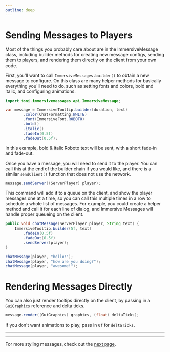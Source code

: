 ```yaml
---
outline: deep
---
```


# Sending Messages to Players

Most of the things you probably care about are in the ImmersiveMessage class, including builder methods for creating new
message configs, sending them to players, and rendering them directly on the client from your own code.

First, you'll want to call `ImmersiveMessages.builder()` to obtain a new message to configure. On this class are many 
helper methods for basically everything you'll need to do, such as setting fonts and colors, bold and italic, and configuring
animations.

```java [ExampleMessage.java]
import toni.immersivemessages.api.ImmersiveMessage;

var message = ImmersiveTooltip.builder(duration, text)
        .color(ChatFormatting.WHITE)
        .font(ImmersiveFont.ROBOTO)
        .bold()
        .italic()
        .fadeIn(0.5f)
        .fadeOut(0.5f);
``` 

In this example, bold & italic Roboto text will be sent, with a short fade-in and fade-out.

Once you have a message, you will need to send it to the player. You can call this at the end of the builder chain if
you would like, and there is a similar `sendClient()` function that does not use the network.

```java [ExampleMessage.java]
message.sendServer((ServerPlayer) player);
```

This command will add it to a queue on the client, and show the player messages one at a time, so you can call this
multiple times in a row to schedule a whole list of messages. For example, you could create a helper method and call it
for each line of dialog, and Immersive Messages will handle proper queueing on the client.

```java
public void chatMessage(ServerPlayer player, String text) {
    ImmersiveTooltip.builder(5f, text)
        .fadeIn(0.5f)
        .fadeOut(0.5f)
        .sendServer(player);
}

chatMessage(player, "hello!");
chatMessage(player, "how are you doing?");
chatMessage(player, "awesome!");
```

# Rendering Messages Directly

You can also just render tooltips directly on the client, by passing in a `GuiGraphics` reference and delta ticks.

```java
message.render((GuiGraphics) graphics, (float) deltaTicks);
```
If you don't want animations to play, pass in `0f` for `deltaTicks`.

---
---

For more styling messages, check out the [next page](/styling).